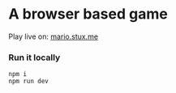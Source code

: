 # A browser based game

Play live on: [mario.stux.me](https://mario.stux.me)


### Run it locally

```
npm i
npm run dev
```

